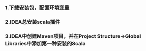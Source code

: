 ### 1.下载安装包，配置环境变量
### 2.IDEA总安装scala插件
### 3.IDEA中创建Maven项目，并在Project Structure->Global Libraries中添加第一种安装的Scala